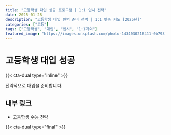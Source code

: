 ```yaml
---
title: "고등학생 대입 성공 프로그램 | 1:1 입시 전략"
date: 2025-01-28
description: "고등학생 대입 완벽 준비 전략 | 1:1 맞춤 지도 [2025년]"
categories: ["고등"]
tags: ["고등학생", "대입", "입시", "1:1과외"]
featured_image: "https://images.unsplash.com/photo-1434030216411-0b793f4b4173?w=1200&h=630&fit=crop"
---
```


# 고등학생 대입 성공

{{< cta-dual type="inline" >}}

전략적으로 대입을 준비합니다.

## 내부 링크
- [고등학생 수능 전략](../../high/high-suneung-strategy/)

{{< cta-dual type="final" >}}
